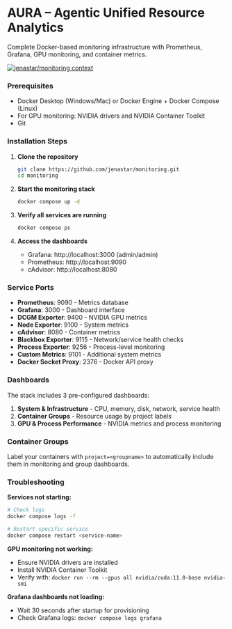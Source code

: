# AURA – Agentic Unified Resource Analytics

Complete Docker-based monitoring infrastructure with Prometheus, Grafana, GPU monitoring, and container metrics.

[![jenastar/monitoring context](https://badge.forgithub.com/jenastar/monitoring)](https://uithub.com/jenastar/monitoring)


### Prerequisites
- Docker Desktop (Windows/Mac) or Docker Engine + Docker Compose (Linux)
- For GPU monitoring: NVIDIA drivers and NVIDIA Container Toolkit
- Git

### Installation Steps

1. **Clone the repository**
   ```bash
   git clone https://github.com/jenastar/monitoring.git
   cd monitoring
   ```

2. **Start the monitoring stack**
   ```bash
   docker compose up -d
   ```

3. **Verify all services are running**
   ```bash
   docker compose ps
   ```

4. **Access the dashboards**
   - Grafana: http://localhost:3000 (admin/admin)
   - Prometheus: http://localhost:9090
   - cAdvisor: http://localhost:8080

### Service Ports
- **Prometheus**: 9090 - Metrics database
- **Grafana**: 3000 - Dashboard interface  
- **DCGM Exporter**: 9400 - NVIDIA GPU metrics
- **Node Exporter**: 9100 - System metrics
- **cAdvisor**: 8080 - Container metrics
- **Blackbox Exporter**: 9115 - Network/service health checks
- **Process Exporter**: 9256 - Process-level monitoring
- **Custom Metrics**: 9101 - Additional system metrics
- **Docker Socket Proxy**: 2376 - Docker API proxy

### Dashboards
The stack includes 3 pre-configured dashboards:
1. **System & Infrastructure** - CPU, memory, disk, network, service health
2. **Container Groups** - Resource usage by project labels
3. **GPU & Process Performance** - NVIDIA metrics and process monitoring

### Container Groups
Label your containers with `project=<groupname>` to automatically include them in monitoring and group dashboards.

### Troubleshooting

**Services not starting:**
```bash
# Check logs
docker compose logs -f

# Restart specific service
docker compose restart <service-name>
```

**GPU monitoring not working:**
- Ensure NVIDIA drivers are installed
- Install NVIDIA Container Toolkit
- Verify with: `docker run --rm --gpus all nvidia/cuda:11.0-base nvidia-smi`

**Grafana dashboards not loading:**
- Wait 30 seconds after startup for provisioning
- Check Grafana logs: `docker compose logs grafana`
